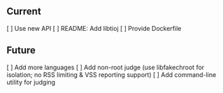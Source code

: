 ## Current

[ ] Use new API
[ ] README: Add libtioj
[ ] Provide Dockerfile

## Future

[ ] Add more languages
[ ] Add non-root judge (use libfakechroot for isolation; no RSS limiting & VSS reporting support)
[ ] Add command-line utility for judging
